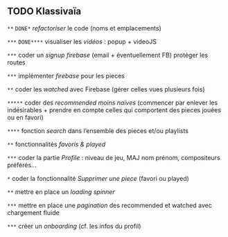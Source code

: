 ## TODO Klassivaïa

`**`
`DONE*`
*refactoriser* le code (noms et emplacements)

`***`
`DONE****`
visualiser les *vidéos* : popup + videoJS

`***`
coder un *signup firebase* (email + éventuellement FB)
protéger les routes

`***`
implémenter *firebase* pour les pieces

`**`
coder les *watched* avec Firebase (gérer celles vues plusieurs fois)

`*****`
coder des *recommended moins naïves* (commencer par enlever les indésirables + prendre en compte celles qui comportent des pieces jouées ou en favori)

`****`
fonction *search* dans l’ensemble des pieces et/ou playlists

`**`
fonctionnalités *favoris & played*

`***`
coder la partie *Profile* : niveau de jeu, MAJ nom prénom, compositeurs préférés...

`*`
coder la fonctionnalité *Supprimer une piece* (favori ou played)

`**`
mettre en place un *loading spinner*

`***`
mettre en place une *pagination* des recommended et watched avec chargement fluide

`***`
créer un *onboarding* (cf. les infos du profil)

